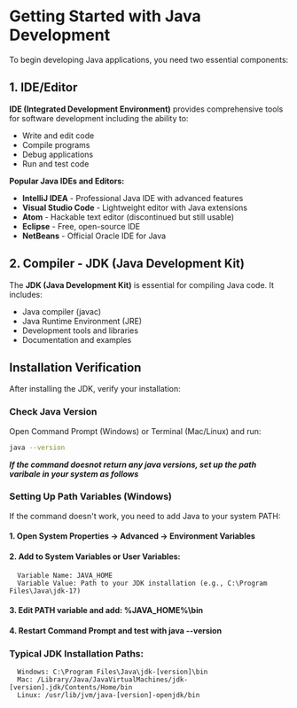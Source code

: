 # Getting Started with Java Development

To begin developing Java applications, you need two essential components:

## 1. IDE/Editor
**IDE (Integrated Development Environment)** provides comprehensive tools for software development including the ability to:
- Write and edit code
- Compile programs
- Debug applications
- Run and test code

**Popular Java IDEs and Editors:**
- **IntelliJ IDEA** - Professional Java IDE with advanced features
- **Visual Studio Code** - Lightweight editor with Java extensions
- **Atom** - Hackable text editor (discontinued but still usable)
- **Eclipse** - Free, open-source IDE
- **NetBeans** - Official Oracle IDE for Java

## 2. Compiler - JDK (Java Development Kit)
The **JDK (Java Development Kit)** is essential for compiling Java code. It includes:
- Java compiler (javac)
- Java Runtime Environment (JRE)
- Development tools and libraries
- Documentation and examples

## Installation Verification

After installing the JDK, verify your installation:

### Check Java Version
Open Command Prompt (Windows) or Terminal (Mac/Linux) and run:
```bash
java --version
```
***If the command doesnot return any java versions, set up the path varibale in your system as follows***

### Setting Up Path Variables (Windows)
If the command doesn't work, you need to add Java to your system PATH:

#### 1. Open System Properties → Advanced → Environment Variables
#### 2. Add to System Variables or User Variables:
      Variable Name: JAVA_HOME
      Variable Value: Path to your JDK installation (e.g., C:\Program Files\Java\jdk-17)
      
#### 3. Edit PATH variable and add: %JAVA_HOME%\bin
#### 4. Restart Command Prompt and test with java --version

### Typical JDK Installation Paths:
      Windows: C:\Program Files\Java\jdk-[version]\bin
      Mac: /Library/Java/JavaVirtualMachines/jdk-[version].jdk/Contents/Home/bin
      Linux: /usr/lib/jvm/java-[version]-openjdk/bin


